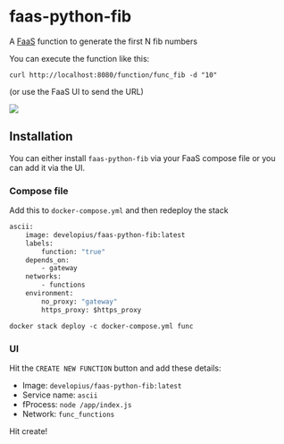 # faas-python-fib
A [FaaS](http://get-faas.com) function to generate the first N fib numbers

You can execute the function like this:

`curl http://localhost:8080/function/func_fib -d "10"`

(or use the FaaS UI to send the URL)

![](https://pbs.twimg.com/media/C9oep7KUMAAb_eZ.jpg:large)

## Installation

You can either install `faas-python-fib` via your FaaS compose file or you can add it via the UI.

### Compose file

Add this to `docker-compose.yml` and then redeploy the stack

```Dockerfile
ascii:
    image: developius/faas-python-fib:latest
    labels:
        function: "true"
    depends_on:
        - gateway
    networks:
        - functions
    environment:
        no_proxy: "gateway"
        https_proxy: $https_proxy
```

`docker stack deploy -c docker-compose.yml func`

### UI

Hit the `CREATE NEW FUNCTION` button and add these details:

- Image: `developius/faas-python-fib:latest`
- Service name: `ascii`
- fProcess: `node /app/index.js`
- Network: `func_functions`

Hit create!
